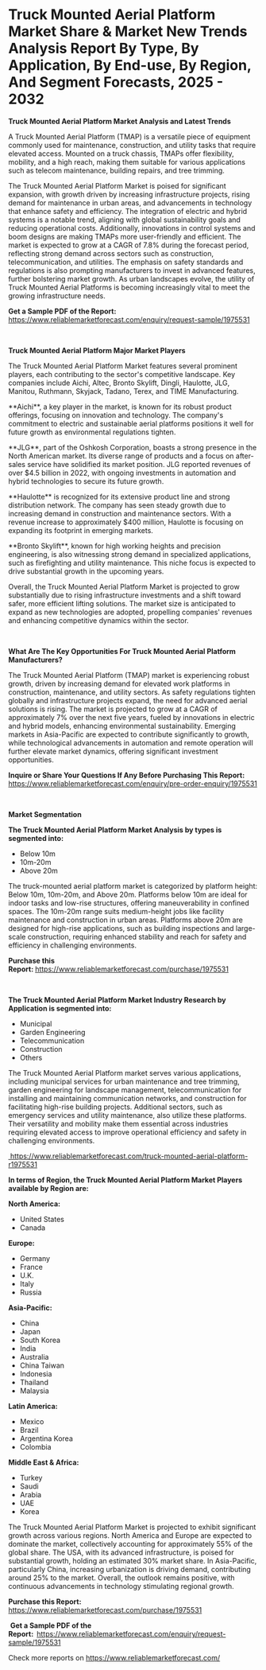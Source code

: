 <p><h1>Truck Mounted Aerial Platform Market Share & Market New Trends Analysis Report By Type, By Application, By End-use, By Region, And Segment Forecasts, 2025 - 2032</h1></p><p><strong>Truck Mounted Aerial Platform Market Analysis and Latest Trends</strong></p>
<p><p>A Truck Mounted Aerial Platform (TMAP) is a versatile piece of equipment commonly used for maintenance, construction, and utility tasks that require elevated access. Mounted on a truck chassis, TMAPs offer flexibility, mobility, and a high reach, making them suitable for various applications such as telecom maintenance, building repairs, and tree trimming. </p><p>The Truck Mounted Aerial Platform Market is poised for significant expansion, with growth driven by increasing infrastructure projects, rising demand for maintenance in urban areas, and advancements in technology that enhance safety and efficiency. The integration of electric and hybrid systems is a notable trend, aligning with global sustainability goals and reducing operational costs. Additionally, innovations in control systems and boom designs are making TMAPs more user-friendly and efficient. The market is expected to grow at a CAGR of 7.8% during the forecast period, reflecting strong demand across sectors such as construction, telecommunication, and utilities. The emphasis on safety standards and regulations is also prompting manufacturers to invest in advanced features, further bolstering market growth. As urban landscapes evolve, the utility of Truck Mounted Aerial Platforms is becoming increasingly vital to meet the growing infrastructure needs.</p></p>
<p><strong>Get a Sample PDF of the Report:&nbsp;</strong> <a href="https://www.reliablemarketforecast.com/enquiry/request-sample/1975531?utm_campaign=2603&utm_medium=2&utm_source=Github&utm_content=ia&utm_term=10042025&utm_id=truck-mounted-aerial-platform">https://www.reliablemarketforecast.com/enquiry/request-sample/1975531</a></p>
<p>&nbsp;</p>
<p><strong>Truck Mounted Aerial Platform Major Market Players</strong></p>
<p><p>The Truck Mounted Aerial Platform Market features several prominent players, each contributing to the sector's competitive landscape. Key companies include Aichi, Altec, Bronto Skylift, Dingli, Haulotte, JLG, Manitou, Ruthmann, Skyjack, Tadano, Terex, and TIME Manufacturing. </p><p>**Aichi**, a key player in the market, is known for its robust product offerings, focusing on innovation and technology. The company's commitment to electric and sustainable aerial platforms positions it well for future growth as environmental regulations tighten.</p><p>**JLG**, part of the Oshkosh Corporation, boasts a strong presence in the North American market. Its diverse range of products and a focus on after-sales service have solidified its market position. JLG reported revenues of over $4.5 billion in 2022, with ongoing investments in automation and hybrid technologies to secure its future growth.</p><p>**Haulotte** is recognized for its extensive product line and strong distribution network. The company has seen steady growth due to increasing demand in construction and maintenance sectors. With a revenue increase to approximately $400 million, Haulotte is focusing on expanding its footprint in emerging markets.</p><p>**Bronto Skylift**, known for high working heights and precision engineering, is also witnessing strong demand in specialized applications, such as firefighting and utility maintenance. This niche focus is expected to drive substantial growth in the upcoming years.</p><p>Overall, the Truck Mounted Aerial Platform Market is projected to grow substantially due to rising infrastructure investments and a shift toward safer, more efficient lifting solutions. The market size is anticipated to expand as new technologies are adopted, propelling companies' revenues and enhancing competitive dynamics within the sector.</p></p>
<p>&nbsp;</p>
<p><strong>What Are The Key Opportunities For Truck Mounted Aerial Platform Manufacturers?</strong></p>
<p><p>The Truck Mounted Aerial Platform (TMAP) market is experiencing robust growth, driven by increasing demand for elevated work platforms in construction, maintenance, and utility sectors. As safety regulations tighten globally and infrastructure projects expand, the need for advanced aerial solutions is rising. The market is projected to grow at a CAGR of approximately 7% over the next five years, fueled by innovations in electric and hybrid models, enhancing environmental sustainability. Emerging markets in Asia-Pacific are expected to contribute significantly to growth, while technological advancements in automation and remote operation will further elevate market dynamics, offering significant investment opportunities.</p></p>
<p><strong>Inquire or Share Your Questions If Any Before Purchasing This Report:</strong> <a href="https://www.reliablemarketforecast.com/enquiry/pre-order-enquiry/1975531?utm_campaign=2603&utm_medium=2&utm_source=Github&utm_content=ia&utm_term=10042025&utm_id=truck-mounted-aerial-platform">https://www.reliablemarketforecast.com/enquiry/pre-order-enquiry/1975531</a></p>
<p>&nbsp;</p>
<p><strong>Market Segmentation</strong></p>
<p><strong>The Truck Mounted Aerial Platform Market Analysis by types is segmented into:</strong></p>
<p><ul><li>Below 10m</li><li>10m-20m</li><li>Above 20m</li></ul></p>
<p><p>The truck-mounted aerial platform market is categorized by platform height: Below 10m, 10m-20m, and Above 20m. Platforms below 10m are ideal for indoor tasks and low-rise structures, offering maneuverability in confined spaces. The 10m-20m range suits medium-height jobs like facility maintenance and construction in urban areas. Platforms above 20m are designed for high-rise applications, such as building inspections and large-scale construction, requiring enhanced stability and reach for safety and efficiency in challenging environments.</p></p>
<p><strong>Purchase this Report:&nbsp;</strong><a href="https://www.reliablemarketforecast.com/purchase/1975531?utm_campaign=2603&utm_medium=2&utm_source=Github&utm_content=ia&utm_term=10042025&utm_id=truck-mounted-aerial-platform">https://www.reliablemarketforecast.com/purchase/1975531</a></p>
<p>&nbsp;</p>
<p><strong>The Truck Mounted Aerial Platform Market Industry Research by Application is segmented into:</strong></p>
<p><ul><li>Municipal</li><li>Garden Engineering</li><li>Telecommunication</li><li>Construction</li><li>Others</li></ul></p>
<p><p>The Truck Mounted Aerial Platform market serves various applications, including municipal services for urban maintenance and tree trimming, garden engineering for landscape management, telecommunication for installing and maintaining communication networks, and construction for facilitating high-rise building projects. Additional sectors, such as emergency services and utility maintenance, also utilize these platforms. Their versatility and mobility make them essential across industries requiring elevated access to improve operational efficiency and safety in challenging environments.</p></p>
<p><a href="https://www.reliablemarketforecast.com/truck-mounted-aerial-platform-r1975531?utm_campaign=2603&utm_medium=2&utm_source=Github&utm_content=ia&utm_term=10042025&utm_id=truck-mounted-aerial-platform">&nbsp;https://www.reliablemarketforecast.com/truck-mounted-aerial-platform-r1975531</a></p>
<p><strong>In terms of Region, the Truck Mounted Aerial Platform Market Players available by Region are:</strong></p>
<p>
    <p> <strong> North America: </strong>
        <ul>
            <li>United States</li>
            <li>Canada</li>
        </ul>
        </p> 
    <p> <strong> Europe: </strong>
        <ul>
            <li>Germany</li>
            <li>France</li>
            <li>U.K.</li>
            <li>Italy</li>
            <li>Russia</li>
        </ul>
        </p> 
    <p> <strong> Asia-Pacific: </strong>
        <ul>
            <li>China</li>
            <li>Japan</li>
            <li>South Korea</li>
            <li>India</li>
            <li>Australia</li>
            <li>China Taiwan</li>
            <li>Indonesia</li>
            <li>Thailand</li>
            <li>Malaysia</li>
        </ul>
        </p> 
    <p> <strong> Latin America: </strong>
        <ul>
            <li>Mexico</li>
            <li>Brazil</li>
            <li>Argentina Korea</li>
            <li>Colombia</li>
        </ul>
        </p> 
    <p> <strong> Middle East & Africa: </strong>
        <ul>
            <li>Turkey</li>
            <li>Saudi</li>
            <li>Arabia</li>
            <li>UAE</li>
            <li>Korea</li>
        </ul>
    </p>
    </p>
<p><p>The Truck Mounted Aerial Platform Market is projected to exhibit significant growth across various regions. North America and Europe are expected to dominate the market, collectively accounting for approximately 55% of the global share. The USA, with its advanced infrastructure, is poised for substantial growth, holding an estimated 30% market share. In Asia-Pacific, particularly China, increasing urbanization is driving demand, contributing around 25% to the market. Overall, the outlook remains positive, with continuous advancements in technology stimulating regional growth.</p></p>
<p><strong>Purchase this Report: </strong><a href="https://www.reliablemarketforecast.com/purchase/1975531?utm_campaign=2603&utm_medium=2&utm_source=Github&utm_content=ia&utm_term=10042025&utm_id=truck-mounted-aerial-platform">https://www.reliablemarketforecast.com/purchase/1975531</a></p>
<p>&nbsp;<strong>Get a Sample PDF of the Report:&nbsp;&nbsp;</strong><a href="https://www.reliablemarketforecast.com/enquiry/request-sample/1975531?utm_campaign=2603&utm_medium=2&utm_source=Github&utm_content=ia&utm_term=10042025&utm_id=truck-mounted-aerial-platform">https://www.reliablemarketforecast.com/enquiry/request-sample/1975531</a></p>
<p><strong></strong></p>
<p>Check more reports on <a href="https://www.reliablemarketforecast.com/?utm_campaign=2603&utm_medium=2&utm_source=Github&utm_content=ia&utm_term=10042025&utm_id=truck-mounted-aerial-platform">https://www.reliablemarketforecast.com/</a></p>